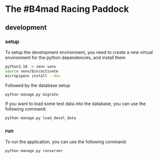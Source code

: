 # The #B4mad Racing Paddock

## development

### setup

To setup the development environment, you need to create a new virtual environment for the python dependencies, and install them

```bash
python3.10 -m venv venv
source venv/bin/activate
micropipenv install --dev
```

Followed by the database setup

```bash
python manage.py migrate
```

If you want to load some test data into the database, you can use the following command:

```bash
python manage.py load_devel_data
```

### run

To run the application, you can use the following command:

```bash
python manage.py runserver
```
